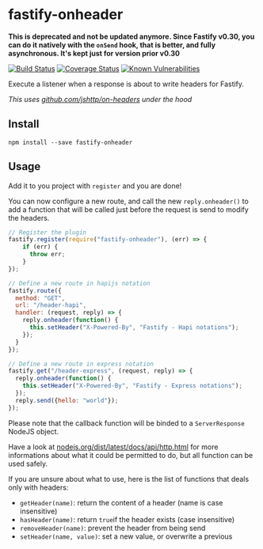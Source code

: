 # fastify-onheader

**This is deprecated and not be updated anymore.  Since Fastify v0.30, you can do it natively with the `onSend` hook,
 that is better, and fully asynchronous. It's kept just for version prior v0.30**

[![Build Status](https://travis-ci.org/lolo32/fastify-onheader.svg?branch=master)](https://travis-ci.org/lolo32/fastify-onheader)
[![Coverage Status](https://coveralls.io/repos/github/lolo32/fastify-onheader/badge.svg)](https://coveralls.io/github/lolo32/fastify-onheader)
[![Known Vulnerabilities](https://snyk.io/test/github/lolo32/fastify-onheader/badge.svg)](https://snyk.io/test/github/lolo32/fastify-onheader)

Execute a listener when a response is about to write headers for Fastify.

_This uses [github.com/jshttp/on-headers](https://github.com/jshttp/on-headers) under the hood_

## Install

``
npm install --save fastify-onheader
``

## Usage

Add it to you project with `register` and you are done!

You can now configure a new route, and call the new `reply.onheader()` to add a function that will be called just
before the request is send to modify the headers.

```javascript
// Register the plugin
fastify.register(require("fastify-onheader"), (err) => {
    if (err) {
      throw err;
    }
});

// Define a new route in hapijs notation
fastify.route({
  method: "GET",
  url: "/header-hapi",
  handler: (request, reply) => {
    reply.onheader(function() {
      this.setHeader("X-Powered-By", "Fastify - Hapi notations");
    });
  }
});

// Define a new route in express notation
fastify.get("/header-express", (request, reply) => {
  reply.onheader(function() {
    this.setHeader("X-Powered-By", "Fastify - Express notations");
  });
  reply.send({hello: "world"});
});
```

Please note that the callback function will be binded to a `ServerResponse` NodeJS object.
  
Have a look at
[nodejs.org/dist/latest/docs/api/http.html](https://nodejs.org/dist/latest/docs/api/http.html#http_class_http_serverresponse)
for more informations about what it could be permitted to do, but all function can be used safely.

If you are unsure about what to use, here is the list of functions that deals only with headers:

* `getHeader(name)`: return the content of a header (name is case insensitive)
* `hasHeader(name)`: return `true`if the header exists (case insensitive)
* `removeHeader(name)`: prevent the header from being send
* `setHeader(name, value)`: set a new value, or overwrite a previous
